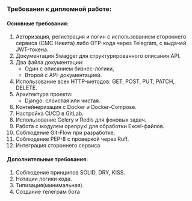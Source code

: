 ### Требования к дипломной работе:

#### Основные требования:
1. Авторизация, регистрация и логин с использованием стороннего сервиса (СМС Никита) либо OTP-кода через Telegram, с выдачей JWT-токена.  
2. Документация Swagger для структурированного описания API.  
3. Два файла документации:  
   - Один с описанием бизнес-логики,  
   - Второй с API-документацией.  
4. Использование всех HTTP-методов: GET, POST, PUT, PATCH, DELETE.  
5. Архитектура проекта:  
   - Django: слоистая или чистая.  
6. Контейнеризация с Docker и Docker-Compose.  
7. Настройка CI/CD в GitLab.  
8. Использование Celery и Redis для фоновых задач.  
9. Работа с модулем openpyxl для обработки Excel-файлов.  
10. Соблюдение Git-Flow при разработке.  
11. Соблюдение PEP-8 с проверкой через Ruff.  
12. Интеграция стороннего сервиса

#### Дополнительные требования:  
1. Соблюдение принципов SOLID, DRY, KISS.  
2. Нотации логики кода.  
3. Типизация(минимальная).  
4. Создание телеграм бота